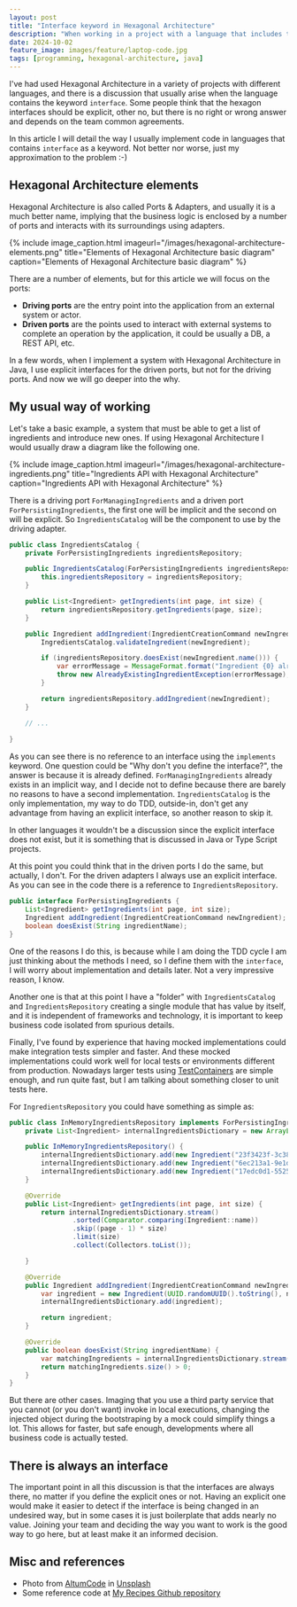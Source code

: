 ```yaml
---
layout: post
title: "Interface keyword in Hexagonal Architecture"
description: "When working in a project with a language that includes the interface keyword I had long discussions about if Hexagon interfaces should be defined with an explicit interface or not, the discussion is a lot of times useless."
date: 2024-10-02
feature_image: images/feature/laptop-code.jpg
tags: [programming, hexagonal-architecture, java]
---
```


I've had used Hexagonal Architecture in a variety of projects with different languages, and there is a discussion that usually arise when the language contains the keyword `interface`. Some people think that the hexagon interfaces should be explicit, other no, but there is no right or wrong answer and depends on the team common agreements.

In this article I will detail the way I usually implement code in languages that contains `interface` as a keyword. Not better nor worse, just my approximation to the problem :-)

<!--more-->

## Hexagonal Architecture elements

Hexagonal Architecture is also called Ports & Adapters, and usually it is a much better name, implying that the business logic is enclosed by a number of ports and interacts with its surroundings using adapters.

{% include image_caption.html imageurl="/images/hexagonal-architecture-elements.png" title="Elements of Hexagonal Architecture basic diagram" caption="Elements of Hexagonal Architecture basic diagram" %}

There are a number of elements, but for this article we will focus on the ports:
* **Driving ports** are the entry point into the application from an external system or actor.
* **Driven ports** are the points used to interact with external systems to complete an operation by the application, it could be usually a DB, a REST API, etc.

In a few words, when I implement a system with Hexagonal Architecture in Java, I use explicit interfaces for the driven ports, but not for the driving ports. And now we will go deeper into the why. 

## My usual way of working

Let's take a basic example, a system that must be able to get a list of ingredients and introduce new ones. If using Hexagonal Architecture I would usually draw a diagram like the following one.

{% include image_caption.html imageurl="/images/hexagonal-architecture-ingredients.png" title="Ingredients API with Hexagonal Architecture" caption="Ingredients API with Hexagonal Architecture" %}

There is a driving port `ForManagingIngredients` and a driven port `ForPersistingIngredients`, the first one will be implicit and the second on will be explicit. So `IngredientsCatalog` will be the component to use by the driving adapter.

```java
public class IngredientsCatalog {
    private ForPersistingIngredients ingredientsRepository;

    public IngredientsCatalog(ForPersistingIngredients ingredientsRepository) {
        this.ingredientsRepository = ingredientsRepository;
    }

    public List<Ingredient> getIngredients(int page, int size) {
        return ingredientsRepository.getIngredients(page, size);
    }

    public Ingredient addIngredient(IngredientCreationCommand newIngredient) {
        IngredientsCatalog.validateIngredient(newIngredient);

        if (ingredientsRepository.doesExist(newIngredient.name())) {
            var errorMessage = MessageFormat.format("Ingredient {0} already exists", newIngredient.name());
            throw new AlreadyExistingIngredientException(errorMessage);
        }

        return ingredientsRepository.addIngredient(newIngredient);
    }

    // ...
    
}
```

As you can see there is no reference to an interface using the `implements` keyword. One question could be "Why don't you define the interface?", the answer is because it is already defined. `ForManagingIngredients` already exists in an implicit way, and I decide not to define because there are barely no reasons to have a second implementation. `IngredientsCatalog` is the only implementation, my way to do TDD, outside-in, don't get any advantage from having an explicit interface, so another reason to skip it.

In other languages it wouldn't be a discussion since the explicit interface does not exist, but it is something that is discussed in Java or Type Script projects.

At this point you could think that in the driven ports I do the same, but actually, I don't. For the driven adapters I always use an explicit interface. As you can see in the code there is a reference to `IngredientsRepository`.

```java
public interface ForPersistingIngredients {
    List<Ingredient> getIngredients(int page, int size);
    Ingredient addIngredient(IngredientCreationCommand newIngredient);
    boolean doesExist(String ingredientName);
}
```

One of the reasons I do this, is because while I am doing the TDD cycle I am just thinking about the methods I need, so I define them with the `interface`, I will worry about implementation and details later. Not a very impressive reason, I know.

Another one is that at this point I have a "folder" with `IngredientsCatalog` and `IngredientsRepository` creating a single module that has value by itself, and it is independent of frameworks and technology, it is important to keep business code isolated from spurious details.

Finally, I've found by experience that having mocked implementations could make integration tests simpler and faster. And these mocked implementations could work well for local tests or environments different from production. Nowadays larger tests using [TestContainers](https://testcontainers.com/) are simple enough, and run quite fast, but I am talking about something closer to unit tests here.

For `IngredientsRepository` you could have something as simple as:

```java
public class InMemoryIngredientsRepository implements ForPersistingIngredients {
    private List<Ingredient> internalIngredientsDictionary = new ArrayList<>();

    public InMemoryIngredientsRepository() {
        internalIngredientsDictionary.add(new Ingredient("23f3423f-3c38-48ec-afd9-0aceea05aa4d", "Lemon", List.of("JAN", "FEB", "MAR", "APR", "MAY")));
        internalIngredientsDictionary.add(new Ingredient("6ec213a1-9e1d-4a73-ba5f-dfc621102af9", "Onion", List.of("APR", "MAY", "JUN", "JUL", "AUG", "SEP", "OCT")));
        internalIngredientsDictionary.add(new Ingredient("17edc0d1-5525-42d9-8d75-84c94996cd84", "Watermelon", List.of("JUN", "JUL", "AUG")));
    }

    @Override
    public List<Ingredient> getIngredients(int page, int size) {
        return internalIngredientsDictionary.stream()
                .sorted(Comparator.comparing(Ingredient::name))
                .skip((page - 1) * size)
                .limit(size)
                .collect(Collectors.toList());

    }

    @Override
    public Ingredient addIngredient(IngredientCreationCommand newIngredient) {
        var ingredient = new Ingredient(UUID.randomUUID().toString(), newIngredient.name(), newIngredient.seasonality());
        internalIngredientsDictionary.add(ingredient);

        return ingredient;
    }

    @Override
    public boolean doesExist(String ingredientName) {
        var matchingIngredients = internalIngredientsDictionary.stream().filter(ingredient -> ingredient.name().equals(ingredientName)).toList();
        return matchingIngredients.size() > 0;
    }
}
```

But there are other cases. Imaging that you use a third party service that you cannot (or you don't want) invoke in local executions, changing the injected object during the bootstraping by a mock could simplify things a lot. This allows for faster, but safe enough, developments where all business code is actually tested.

## There is always an interface

The important point in all this discussion is that the interfaces are always there, no matter if you define the explicit ones or not. Having an explicit one would make it easier to detect if the interface is being changed in an undesired way, but in some cases it is just boilerplate that adds nearly no value. Joining your team and deciding the way you want to work is the good way to go here, but at least make it an informed decision.

## Misc and references

* Photo from <a href="https://unsplash.com/es/@altumcode?utm_content=creditCopyText&utm_medium=referral&utm_source=unsplash">AltumCode</a> in <a href="https://unsplash.com/es/fotos/encendio-la-computadora-portatil-dC6Pb2JdAqs?utm_content=creditCopyText&utm_medium=referral&utm_source=unsplash">Unsplash</a>
* Some reference code at [My Recipes Github repository](https://github.com/ydarias/my-recipes)
